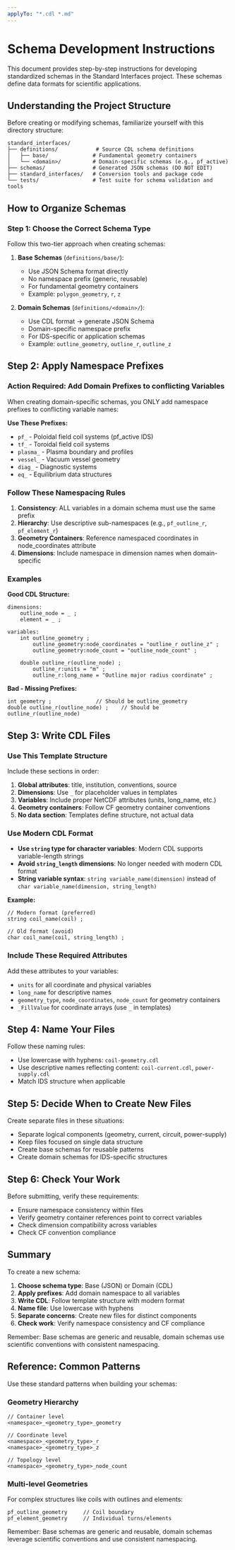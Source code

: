 ```yaml
---
applyTo: "*.cdl *.md"
---
```


# Schema Development Instructions

This document provides step-by-step instructions for developing standardized schemas in the Standard Interfaces project. These schemas define data formats for scientific applications.

## Understanding the Project Structure

Before creating or modifying schemas, familiarize yourself with this directory structure:

```
standard_interfaces/
├── definitions/            # Source CDL schema definitions
│   ├── base/              # Fundamental geometry containers
│   └── <domain>/          # Domain-specific schemas (e.g., pf_active)
├── schemas/               # Generated JSON schemas (DO NOT EDIT)
├── standard_interfaces/   # Conversion tools and package code
└── tests/                 # Test suite for schema validation and tools
```

## How to Organize Schemas

### Step 1: Choose the Correct Schema Type

Follow this two-tier approach when creating schemas:

1. **Base Schemas** (`definitions/base/`):

   - Use JSON Schema format directly
   - No namespace prefix (generic, reusable)
   - For fundamental geometry containers
   - Example: `polygon_geometry`, `r`, `z`

2. **Domain Schemas** (`definitions/<domain>/`):
   - Use CDL format → generate JSON Schema
   - Domain-specific namespace prefix
   - For IDS-specific or application schemas
   - Example: `outline_geometry`, `outline_r`, `outline_z`

## Step 2: Apply Namespace Prefixes

### Action Required: Add Domain Prefixes to conflicting Variables

When creating domain-specific schemas, you ONLY add namespace prefixes to conflicting variable names:

**Use These Prefixes:**

- `pf_` - Poloidal field coil systems (pf_active IDS)
- `tf_` - Toroidal field coil systems
- `plasma_` - Plasma boundary and profiles
- `vessel_` - Vacuum vessel geometry
- `diag_` - Diagnostic systems
- `eq_` - Equilibrium data structures

### Follow These Namespacing Rules

1. **Consistency**: ALL variables in a domain schema must use the same prefix
2. **Hierarchy**: Use descriptive sub-namespaces (e.g., `pf_outline_r`, `pf_element_r`)
3. **Geometry Containers**: Reference namespaced coordinates in node_coordinates attribute
4. **Dimensions**: Include namespace in dimension names when domain-specific

### Examples

**Good CDL Structure:**

```cdl
dimensions:
    outline_node = _ ;
    element = _ ;

variables:
    int outline_geometry ;
        outline_geometry:node_coordinates = "outline_r outline_z" ;
        outline_geometry:node_count = "outline_node_count" ;

    double outline_r(outline_node) ;
        outline_r:units = "m" ;
        outline_r:long_name = "Outline major radius coordinate" ;
```

**Bad - Missing Prefixes:**

```cdl
int geometry ;              // Should be outline_geometry
double outline_r(outline_node) ;    // Should be outline_r(outline_node)
```

## Step 3: Write CDL Files

### Use This Template Structure

Include these sections in order:

1. **Global attributes**: title, institution, conventions, source
2. **Dimensions**: Use `_` for placeholder values in templates
3. **Variables**: Include proper NetCDF attributes (units, long_name, etc.)
4. **Geometry containers**: Follow CF geometry container conventions
5. **No data section**: Templates define structure, not actual data

### Use Modern CDL Format

- **Use `string` type for character variables**: Modern CDL supports variable-length strings
- **Avoid `string_length` dimensions**: No longer needed with modern CDL format
- **String variable syntax**: `string variable_name(dimension)` instead of `char variable_name(dimension, string_length)`

**Example:**

```cdl
// Modern format (preferred)
string coil_name(coil) ;

// Old format (avoid)
char coil_name(coil, string_length) ;
```

### Include These Required Attributes

Add these attributes to your variables:

- `units` for all coordinate and physical variables
- `long_name` for descriptive names
- `geometry_type`, `node_coordinates`, `node_count` for geometry containers
- `_FillValue` for coordinate arrays (use `_` in templates)

## Step 4: Name Your Files

Follow these naming rules:

- Use lowercase with hyphens: `coil-geometry.cdl`
- Use descriptive names reflecting content: `coil-current.cdl`, `power-supply.cdl`
- Match IDS structure when applicable

## Step 5: Decide When to Create New Files

Create separate files in these situations:

- Separate logical components (geometry, current, circuit, power-supply)
- Keep files focused on single data structure
- Create base schemas for reusable patterns
- Create domain schemas for IDS-specific structures

## Step 6: Check Your Work

Before submitting, verify these requirements:

- Ensure namespace consistency within files
- Verify geometry container references point to correct variables
- Check dimension compatibility across variables
- Check CF convention compliance

## Summary

To create a new schema:

1. **Choose schema type**: Base (JSON) or Domain (CDL)
2. **Apply prefixes**: Add domain namespace to all variables
3. **Write CDL**: Follow template structure with modern format
4. **Name file**: Use lowercase with hyphens
5. **Separate concerns**: Create new files for distinct components
6. **Check work**: Verify namespace consistency and CF compliance

Remember: Base schemas are generic and reusable, domain schemas use scientific conventions with consistent namespacing.

## Reference: Common Patterns

Use these standard patterns when building your schemas:

### Geometry Hierarchy

```cdl
// Container level
<namespace>_<geometry_type>_geometry

// Coordinate level
<namespace>_<geometry_type>_r
<namespace>_<geometry_type>_z

// Topology level
<namespace>_<geometry_type>_node_count
```

### Multi-level Geometries

For complex structures like coils with outlines and elements:

```cdl
pf_outline_geometry     // Coil boundary
pf_element_geometry     // Individual turns/elements
```

Remember: Base schemas are generic and reusable, domain schemas leverage scientific conventions and use consistent namespacing.
